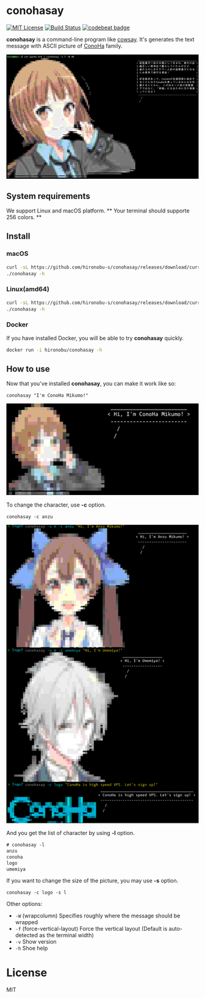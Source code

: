 # conohasay

[![MIT License](http://img.shields.io/badge/license-MIT-blue.svg?style=flat)](LICENSE) [![Build Status](https://travis-ci.org/hironobu-s/conohasay.svg?branch=master)](https://travis-ci.org/hironobu-s/conohasay) [![codebeat badge](https://codebeat.co/badges/792c6579-ec06-4841-a6e2-d49df29c0640)](https://codebeat.co/projects/github-com-hironobu-s-conohasay)

**conohasay** is a command-line program like [cowsay](https://en.wikipedia.org/wiki/Cowsay). It's generates the text message with ASCII picture of [ConoHa](https://www.conoha.jp/) family.

![conohasay](images/screen2.png)

## System requirements

We support Linux and macOS platform. ** Your terminal should supporte 256 colors. **

## Install

### macOS

```bash
curl -sL https://github.com/hironobu-s/conohasay/releases/download/current/conohasay-osx.amd64.gz | zcat > conohasay && chmod +x ./conohasay
./conohasay -h
```

### Linux(amd64)

```bash
curl -sL https://github.com/hironobu-s/conohasay/releases/download/current/conohasay-linux.amd64.gz | zcat > conohasay && chmod +x ./conohasay
./conohasay -h
```
### Docker

If you have installed Docker, you will be able to try **conohasay** quickly.

```bash
docker run -i hironobu/conohasay -h
```

## How to use

Now that you've installed **conohasay**, you can make it work like so:

```shell
conohasay "I'm ConoHa Mikumo!"
```

![conohasay](images/screen1.png)

To change the character, use **-c** option.

```shell
conohasay -c anzu
```

![conohasay](images/screen3.png)

And you get the list of character by using **-l** option.


```shell
# conohasay -l
anzu
conoha
logo
umemiya
```

If you want to change the size of the picture, you may use **-s** option.

```shell
conohasay -c logo -s l
```

Other options:

* ``-W`` (wrapcolumn) Specifies roughly where the message should be wrapped
* ``-f`` (force-vertical-layout) Force the vertical layout (Default is auto-detected as the terminal width)
* ``-v`` Show version
* ``-h`` Shoe help

# License

MIT
